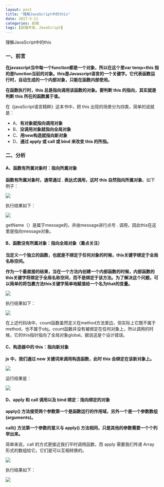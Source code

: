 ```yaml
---
layout: post
title: "理解JavaScript中的this"
date: 2017-5-11
categories: 前端
tags: [前端开发，JavaScript]
---
```


理解JavaScript中的this

<!-- more -->

### 一、前言

**在javascript当中每一个function都是一个对象，所以在这个里var temp=this 指的是function当前的对象。this是Javascript语言的一个关键字。它代表函数运行时，自动生成的一个内部对象，只能在函数内部使用。**

**在函数执行时，this 总是指向调用该函数的对象。要判断 this 的指向，其实就是判断 this 所在的函数属于谁。**

在《javaScript语言精粹》这本书中，把 this 出现的场景分为四类，简单的说就是：

+ A、**有对象就指向调用对象**
+ B、**没调用对象就指向全局对象**
+ C、**用new构造就指向新对象**
+ D、**通过 apply 或 call 或 bind 来改变 this 的所指。**

### 二、分析

#### A、函数有所属对象时：指向所属对象

**函数有所属对象时，通常通过 . 表达式调用，这时 this 自然指向所属对象**。如下例子：

![](http://oq2sjn05e.bkt.clouddn.com/2017-5-11-FEW-this-1.png)

执行结果如下：

![](http://oq2sjn05e.bkt.clouddn.com/2017-5-11-FEW-this-2.png)

getName（）是属于message的，并由message进行点号 . 调用，因此this在这里是指向message对象。

#### B、函数没有所属对象：指向全局对象（重点关注）

**当定义一个独立的函数，也就是不绑定于任何对象的时候，this关键字绑定于全局名称空间。**

**作为一个最直接的结果，当在一个方法内创建一个内部函数的时候，内部函数的this关键字将绑定于全局名称空间，而不是绑定于该方法。为了解决这个问题，可以简单的将包裹方法this关键字简单地赋值给一个名为that的变量。**

![](http://oq2sjn05e.bkt.clouddn.com/2017-5-11-FEW-this-3.png)

执行结果如下：

![](http://oq2sjn05e.bkt.clouddn.com/2017-5-11-FEW-this-4.png)

在上述代码块中，count函数虽然定义在method方法里边，但实际上它既不属于method，也不属于obj。count函数并没有被绑定在任何对象上，所以调用的时候，它的this指针指向了全局对象global。据说这是个设计错误。


#### C、构造器中的 this：指向新对象

**js 中，我们通过 new 关键词来调用构造函数，此时 this 会绑定在该新对象上。**

![](http://oq2sjn05e.bkt.clouddn.com/2017-5-11-FEW-this-5.png)

运行结果是：

![](http://oq2sjn05e.bkt.clouddn.com/2017-5-11-FEW-this-6.png)


#### D、apply 和 call 调用以及 bind 绑定：指向绑定的对象

**apply() 方法接受两个参数第一个是函数运行的作用域，另外一个是一个参数数组(arguments)。**

**call() 方法第一个参数的意义与 apply() 方法相同，只是其他的参数需要一个个列举出来。**

简单来说，call 的方式更接近我们平时调用函数，而 apply 需要我们传递 Array 形式的数组给它。它们是可以互相转换的。

![](http://oq2sjn05e.bkt.clouddn.com/2017-5-11-FEW-this-7.png)

执行结果如下：

![](http://oq2sjn05e.bkt.clouddn.com/2017-5-11-FEW-this-8.png)